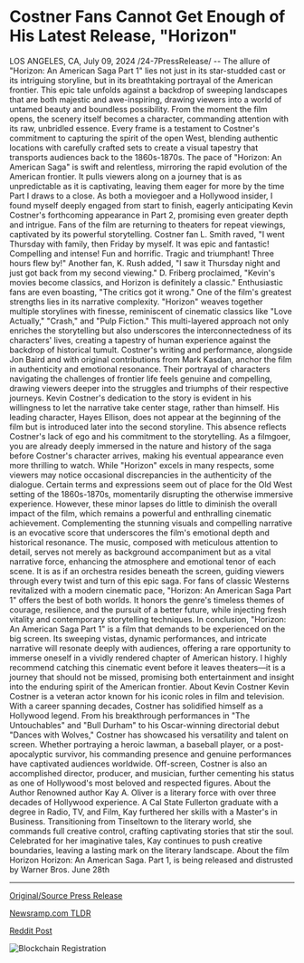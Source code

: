 # Costner Fans Cannot Get Enough of His Latest Release, "Horizon"

LOS ANGELES, CA, July 09, 2024 /24-7PressRelease/ -- The allure of "Horizon: An American Saga Part 1" lies not just in its star-studded cast or its intriguing storyline, but in its breathtaking portrayal of the American frontier. This epic tale unfolds against a backdrop of sweeping landscapes that are both majestic and awe-inspiring, drawing viewers into a world of untamed beauty and boundless possibility.  From the moment the film opens, the scenery itself becomes a character, commanding attention with its raw, unbridled essence. Every frame is a testament to Costner's commitment to capturing the spirit of the open West, blending authentic locations with carefully crafted sets to create a visual tapestry that transports audiences back to the 1860s-1870s.  The pace of "Horizon: An American Saga" is swift and relentless, mirroring the rapid evolution of the American frontier. It pulls viewers along on a journey that is as unpredictable as it is captivating, leaving them eager for more by the time Part I draws to a close. As both a moviegoer and a Hollywood insider, I found myself deeply engaged from start to finish, eagerly anticipating Kevin Costner's forthcoming appearance in Part 2, promising even greater depth and intrigue.  Fans of the film are returning to theaters for repeat viewings, captivated by its powerful storytelling. Costner fan L. Smith raved, "I went Thursday with family, then Friday by myself. It was epic and fantastic! Compelling and intense! Fun and horrific. Tragic and triumphant! Three hours flew by!" Another fan, K. Rush added, "I saw it Thursday night and just got back from my second viewing." D. Friberg proclaimed, "Kevin's movies become classics, and Horizon is definitely a classic." Enthusiastic fans are even boasting, "The critics got it wrong."  One of the film's greatest strengths lies in its narrative complexity. "Horizon" weaves together multiple storylines with finesse, reminiscent of cinematic classics like "Love Actually," "Crash," and "Pulp Fiction." This multi-layered approach not only enriches the storytelling but also underscores the interconnectedness of its characters' lives, creating a tapestry of human experience against the backdrop of historical tumult.  Costner's writing and performance, alongside Jon Baird and with original contributions from Mark Kasdan, anchor the film in authenticity and emotional resonance. Their portrayal of characters navigating the challenges of frontier life feels genuine and compelling, drawing viewers deeper into the struggles and triumphs of their respective journeys.  Kevin Costner's dedication to the story is evident in his willingness to let the narrative take center stage, rather than himself. His leading character, Hayes Ellison, does not appear at the beginning of the film but is introduced later into the second storyline. This absence reflects Costner's lack of ego and his commitment to the storytelling. As a filmgoer, you are already deeply immersed in the nature and history of the saga before Costner's character arrives, making his eventual appearance even more thrilling to watch.  While "Horizon" excels in many respects, some viewers may notice occasional discrepancies in the authenticity of the dialogue. Certain terms and expressions seem out of place for the Old West setting of the 1860s-1870s, momentarily disrupting the otherwise immersive experience. However, these minor lapses do little to diminish the overall impact of the film, which remains a powerful and enthralling cinematic achievement.  Complementing the stunning visuals and compelling narrative is an evocative score that underscores the film's emotional depth and historical resonance. The music, composed with meticulous attention to detail, serves not merely as background accompaniment but as a vital narrative force, enhancing the atmosphere and emotional tenor of each scene. It is as if an orchestra resides beneath the screen, guiding viewers through every twist and turn of this epic saga.  For fans of classic Westerns revitalized with a modern cinematic pace, "Horizon: An American Saga Part 1" offers the best of both worlds. It honors the genre's timeless themes of courage, resilience, and the pursuit of a better future, while injecting fresh vitality and contemporary storytelling techniques.  In conclusion, "Horizon: An American Saga Part 1" is a film that demands to be experienced on the big screen. Its sweeping vistas, dynamic performances, and intricate narrative will resonate deeply with audiences, offering a rare opportunity to immerse oneself in a vividly rendered chapter of American history. I highly recommend catching this cinematic event before it leaves theaters—it is a journey that should not be missed, promising both entertainment and insight into the enduring spirit of the American frontier.  About Kevin Costner  Kevin Costner is a veteran actor known for his iconic roles in film and television. With a career spanning decades, Costner has solidified himself as a Hollywood legend. From his breakthrough performances in "The Untouchables" and "Bull Durham" to his Oscar-winning directorial debut "Dances with Wolves," Costner has showcased his versatility and talent on screen. Whether portraying a heroic lawman, a baseball player, or a post-apocalyptic survivor, his commanding presence and genuine performances have captivated audiences worldwide. Off-screen, Costner is also an accomplished director, producer, and musician, further cementing his status as one of Hollywood's most beloved and respected figures.  About the Author  Renowned author Kay A. Oliver is a literary force with over three decades of Hollywood experience. A Cal State Fullerton graduate with a degree in Radio, TV, and Film, Kay furthered her skills with a Master's in Business. Transitioning from Tinseltown to the literary world, she commands full creative control, crafting captivating stories that stir the soul. Celebrated for her imaginative tales, Kay continues to push creative boundaries, leaving a lasting mark on the literary landscape.  About the film Horizon  Horizon: An American Saga. Part 1, is being released and distrusted by Warner Bros. June 28th 

---

[Original/Source Press Release](https://www.24-7pressrelease.com/press-release/512354/costner-fans-cannot-get-enough-of-his-latest-release-horizon)
                    

[Newsramp.com TLDR](None) 



[Reddit Post](https://www.reddit.com/r/Lifestyle_Culture/comments/1dyw7vs/kevin_costners_horizon_an_american_saga_part_1/) 



![Blockchain Registration](https://cdn.newsramp.app/24-7PressRelease/qrcode/247/9/lunajINr.webp)
